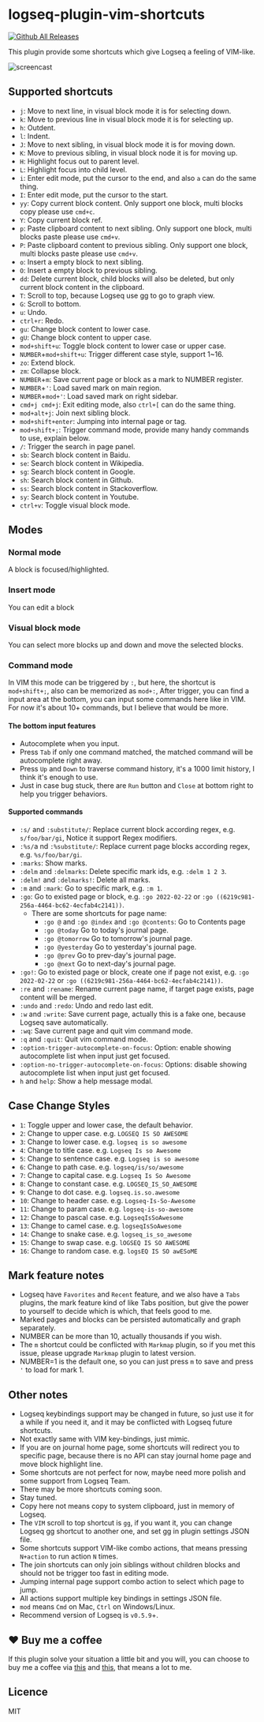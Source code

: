 # logseq-plugin-vim-shortcuts

[![Github All Releases](https://img.shields.io/github/downloads/vipzhicheng/logseq-plugin-vim-shortcuts/total.svg)](https://github.com/vipzhicheng/logseq-plugin-vim-shortcuts/releases)

This plugin provide some shortcuts which give Logseq a feeling of VIM-like.

![screencast](screencast.gif)

## Supported shortcuts

- `j`: Move to next line, in visual block mode it is for selecting down.
- `k`: Move to previous line in visual block mode it is for selecting up.
- `h`: Outdent.
- `l`: Indent.
- `J`: Move to next sibling, in visual block mode it is for moving down.
- `K`: Move to previous sibling, in visual block node it is for moving up.
- `H`: Highlight focus out to parent level.
- `L`: Highlight focus into child level.
- `i`: Enter edit mode, put the cursor to the end, and also `a` can do the same thing.
- `I`: Enter edit mode, put the cursor to the start.
- `yy`: Copy current block content. Only support one block, multi blocks copy please use `cmd+c`.
- `Y`: Copy current block ref.
- `p`: Paste clipboard content to next sibling. Only support one block, multi blocks paste please use `cmd+v`.
- `P`: Paste clipboard content to previous sibling. Only support one block, multi blocks paste please use `cmd+v`.
- `o`: Insert a empty block to next sibling.
- `O`: Insert a empty block to previous sibling.
- `dd`: Delete current block, child blocks will also be deleted, but only current block content in the clipboard.
- `T`: Scroll to top, because Logseq use gg to go to graph view.
- `G`: Scroll to bottom.
- `u`: Undo.
- `ctrl+r`: Redo.
- `gu`: Change block content to lower case.
- `gU`: Change block content to upper case.
- `mod+shift+u`: Toggle block content to lower case or upper case.
- `NUMBER`+`mod+shift+u`: Trigger different case style, support 1~16.
- `zo`: Extend block.
- `zm`: Collapse block.
- `NUMBER`+`m`: Save current page or block as a mark to NUMBER register.
- `NUMBER`+`'`: Load saved mark on main region.
- `NUMBER`+`mod+'`: Load saved mark on right sidebar.
- `cmd+j cmd+j`: Exit editing mode, also `ctrl+[` can do the same thing.
- `mod+alt+j`: Join next sibling block.
- `mod+shift+enter`: Jumping into internal page or tag.
- `mod+shift+;`: Trigger command mode, provide many handy commands to use, explain below.
- `/`: Trigger the search in page panel.
- `sb`: Search block content in Baidu.
- `se`: Search block content in Wikipedia.
- `sg`: Search block content in Google.
- `sh`: Search block content in Github.
- `ss`: Search block content in Stackoverflow.
- `sy`: Search block content in Youtube.
- `ctrl+v`: Toggle visual block mode.

## Modes

### Normal mode

A block is focused/highlighted.

### Insert mode

You can edit a block

### Visual block mode

You can select more blocks up and down and move the selected blocks.

### Command mode

In VIM this mode can be triggered by `:`, but here, the shortcut is `mod+shift+;`, also can be memorized as `mod+:`, After trigger, you can find a input area at the bottom, you can input some commands here like in VIM. For now it's about 10+ commands, but I believe that would be more.

#### The bottom input features

- Autocomplete when you input.
- Press `Tab` if only one command matched, the matched command will be autocomplete right away.
- Press `Up` and `Down` to traverse command history, it's a 1000 limit history, I think it's enough to use.
- Just in case bug stuck, there are `Run` button and `Close` at bottom right to help you trigger behaviors.

#### Supported commands

- `:s/` and `:substitute/`: Replace current block according regex, e.g. `s/foo/bar/gi`, Notice it support Regex modifiers.
- `:%s/`a nd `:%substitute/`: Replace current page blocks according regex, e.g. `%s/foo/bar/gi`.
- `:marks`: Show marks.
- `:delm` and `:delmarks`: Delete specific mark ids, e.g. `:delm 1 2 3`.
- `:delm!` and `:delmarks!`: Delete all marks.
- `:m` and `:mark`: Go to specific mark, e.g. `:m 1`.
- `:go`: Go to existed page or block, e.g. `:go 2022-02-22` or `:go ((6219c981-256a-4464-bc62-4ecfab4c2141))`.
  - There are some shortcuts for page name:
    - `:go @` and `:go @index` and `:go @contents`: Go to Contents page
    - `:go @today` Go to today's journal page.
    - `:go @tomorrow` Go to tomorrow's journal page.
    - `:go @yesterday` Go to yesterday's journal page.
    - `:go @prev` Go to prev-day's journal page.
    - `:go @next` Go to next-day's journal page.
- `:go!`: Go to existed page or block, create one if page not exist, e.g. `:go 2022-02-22` or `:go ((6219c981-256a-4464-bc62-4ecfab4c2141))`.
- `:re` and `:rename`: Rename current page name, if target page exists, page content will be merged.
- `:undo` and `:redo`: Undo and redo last edit.
- `:w` and `:write`: Save current page, actually this is a fake one, because Logseq save automatically.
- `:wq`: Save current page and quit vim command mode.
- `:q` and `:quit`: Quit vim command mode.
- `:option-trigger-autocomplete-on-focus`: Option: enable showing autocomplete list when input just get focused.
- `:option-no-trigger-autocomplete-on-focus`: Options: disable showing autocomplete list when input just get focused.
- `h` and `help`: Show a help message modal.

## Case Change Styles

- `1`: Toggle upper and lower case, the default behavior.
- `2`: Change to upper case. e.g. `LOGSEQ IS SO AWESOME`
- `3`: Change to lower case. e.g. `logseq is so awesome`
- `4`: Change to title case. e.g. `Logseq Is so Awesome`
- `5`: Change to sentence case. e.g. `Logseq is so awesome`
- `6`: Change to path case. e.g. `logseq/is/so/awesome`
- `7`: Change to capital case. e.g. `Logseq Is So Awesome`
- `8`: Change to constant case. e.g. `LOGSEQ_IS_SO_AWESOME`
- `9`: Change to dot case. e.g. `logseq.is.so.awesome`
- `10`: Change to header case. e.g. `Logseq-Is-So-Awesome`
- `11`: Change to param case. e.g. `logseq-is-so-awesome`
- `12`: Change to pascal case. e.g. `LogseqIsSoAwesome`
- `13`: Change to camel case. e.g. `logseqIsSoAwesome`
- `14`: Change to snake case. e.g. `logseq_is_so_awesome`
- `15`: Change to swap case. e.g. `lOGSEQ IS SO AWESOME`
- `16`: Change to random case. e.g. `logsEQ IS SO awESoME`

## Mark feature notes

- Logseq have `Favorites` and `Recent` feature, and we also have a `Tabs` plugins, the mark feature kind of like Tabs position, but give the power to yourself to decide which is which, that feels good to me.
- Marked pages and blocks can be persisted automatically and graph separately.
- NUMBER can be more than 10, actually thousands if you wish.
- The `m` shortcut could be conflicted with `Markmap` plugin, so if you met this issue, please upgrade `Markmap` plugin to latest version.
- NUMBER=1 is the default one, so you can just press `m` to save and press `'` to load for mark 1.

## Other notes

- Logseq keybindings support may be changed in future, so just use it for a while if you need it, and it may be conflicted with Logseq future shortcuts.
- Not exactly same with VIM key-bindings, just mimic.
- If you are on journal home page, some shortcuts will redirect you to specific page, because there is no API can stay journal home page and move block highlight line.
- Some shortcuts are not perfect for now, maybe need more polish and some support from Logseq Team.
- There may be more shortcuts coming soon.
- Stay tuned.
- Copy here not means copy to system clipboard, just in memory of Logseq.
- The `VIM` scroll to top shortcut is `gg`, if you want it, you can change Logseq gg shortcut to another one, and set gg in plugin settings JSON file.
- Some shortcuts support VIM-like combo actions, that means pressing `N+action` to run action `N` times.
- The join shortcuts can only join siblings without children blocks and should not be trigger too fast in editing mode.
- Jumping internal page support combo action to select which page to jump.
- All actions support multiple key bindings in settings JSON file.
- `mod` means `Cmd` on Mac, `Ctrl` on Windows/Linux.
- Recommend version of Logseq is `v0.5.9`+.

## ❤️ Buy me a coffee

If this plugin solve your situation a little bit and you will, you can choose to buy me a coffee via [this](https://www.buymeacoffee.com/vipzhicheng) and [this](https://afdian.net/@vipzhicheng), that means a lot to me.

## Licence

MIT
